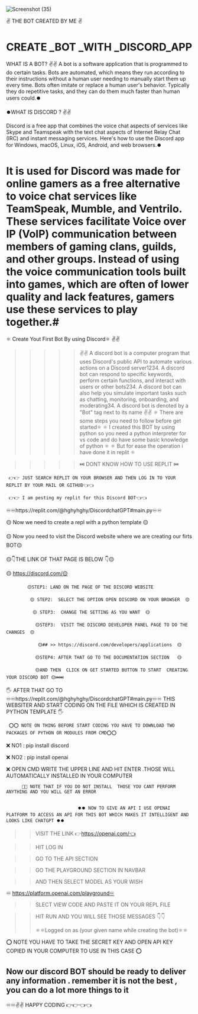 

![Screenshot (35)](https://github.com/hghyhghy/Discord-BOT_subhamGPT-by-using-_Python/assets/140393712/cabf61de-02e5-4451-a7d6-e57d07ba9f95)

✌️ THE BOT CREATED BY ME ✌️

# CREATE _BOT _WITH _DISCORD_APP

WHAT IS A BOT? ✌️✌️
A bot is a software application that is programmed to do certain tasks. Bots are automated, which means they run according to their instructions without a human user needing to manually start them up every time. Bots often imitate or replace a human user's behavior. Typically they do repetitive tasks, and they can do them much faster than human users could.⏺️

⏺️WHAT IS DISCORD ?  ✌️✌️

Discord is a free app that combines the voice chat aspects of services like Skype and Teamspeak with the text chat aspects of Internet Relay Chat (IRC) and instant messaging services. Here's how to use the Discord app for Windows, macOS, Linux, iOS, Android, and web browsers.⏺️

# It is used for Discord was made for online gamers as a free alternative to voice chat services like TeamSpeak, Mumble, and Ventrilo. These services facilitate Voice over IP (VoIP) communication between members of gaming clans, guilds, and other groups. Instead of using the voice communication tools built into games, which are often of lower quality and lack features, gamers use these services to play together.#

⚛️ Create Yout First Bot By using Discord⚛️  ✌️✌️

  >>>>>  ✌️✌️  A discord bot is a computer program that uses Discord's public API to automate various actions on a Discord server1234. A discord bot can respond to specific keywords, perform certain functions, and interact with users or other bots234. A discord bot can also help you simulate important tasks such as chatting, monitoring, onboarding, and moderating34. A discord bot is denoted by a "Bot" tag next to its name ✌️✌️
>  >>>> ⚛️  There are some steps you need to follow before get started⚛️
>  >>>> ⚛️  I created this BOT by using python so you need a python interpreter for vs code and do have some basic knowledge of python ⚛️
>  >>>> ⚛️  But for ease the operation i have done it in replit ⚛️

>  >>>>
>  >>>> ⏭️  DONT KNOW HOW TO USE REPLIT  ⏮️

     👉👉 JUST SEARCH REPLIT ON YOUR BROWSER AND THEN LOG IN TO YOUR REPLIT BY YOUR MAIL OR GITHUB👈👈

     👉👉 I am pesting my replit for this Discord BOT👈👈

                                
                                
♾️♾️https://replit.com/@hghyhghy/DiscordchatGPT#main.py♾️♾️

🟡 Now we need to create  a repl with a python template 🟡

🟡 Now  you need to visit the Discord website where we are creating our firts BOT🟡

🟡👇THE LINK OF THAT PAGE IS BELOW 👇🟡

🟡 https://discord.com/🟡

            🟡STEP1: LAND ON THE PAGE OF THE DISCORD WEBSITE 
            
             🟡 STEP2:  SELECT THE OPTION OPEN DISCORD ON YOUR BROWSER  🟡
              
              🟡 STEP3:  CHANGE THE SETTING AS YOU WANT  🟡
              
               🟡STEP3:  VISIT THE DISCORD DEVELOPER PANEL PAGE TO DO THE CHANGES  🟡
               
                🟡## >> https://discord.com/developers/applications  🟡
               
               🟡STEP4: AFTER THAT GO TO THE DOCUMENTATION SECTION   🟡
              
               🟡AND THEN  CLICK ON GET STARTED BUTTON TO START  CREATING YOUR DISCORD BOT 🟡⏮️⏭️

🖐️ AFTER THAT GO TO  ♾️♾️https://replit.com/@hghyhghy/DiscordchatGPT#main.py♾️♾️ THIS WEBSITER AND  START CODING ON THE FILE WHICH IS CREATED IN PYTHON TEMPLATE  🖐️                

     ⭕⭕ NOTE ON THING BEFORE START CODING YOU HAVE TO DOWNLOAD TWO PACKAGES OF PYTHON OR MODULES FROM CMD⭕⭕
     
❌ NO1 : pip install discord

❌ NO2 : pip install  openai

❌ OPEN CMD  WRITE THE UPPER LINE AND HIT ENTER .THOSE WILL AUTOMATICALLY INSTALLED IN YOUR COMPUTER 

          🚫🚫 NOTE THAT IF YOU DO NOT INSTALL  THOSE YOU CANT PERFORM ANYTHING AND YOU WILL GET AN ERROR

                                             
                               ⏺️⏺️ NOW TO GIVE AN API I USE OPENAI PLATFORM TO ACCESS AN API FOR THIS BOT WHICH MAKES IT INTELLIGENT AND LOOKS LIKE CHATGPT ⏺️⏺️

>>VISIT THE LINK 👉https://openai.com/👈

>> HIT LOG IN 

>> GO TO THE API SECTION 

>> GO THE PLAYGROUND SECTION IN NAVBAR

>>AND THEN SELECT MODEL AS YOUR WISH 

♾️ https://platform.openai.com/playground♾️

>> SLECT VIEW CODE AND PASTE IT ON YOUR REPL FILE 

>> HIT RUN AND YOU WILL SEE THOSE MESSAGES 👇👇
>>
>> ⚛️⚛️Logged on as (your given name while creating the bot)⚛️⚛️
>>


⭕ NOTE YOU HAVE TO TAKE THE SECRET KEY AND OPEN API KEY COPIED IN  YOUR COMPUTER TO USE IN THIS CASE ⭕

## Now our discord BOT should be ready to deliver any information  . remember it is not the best , you can do a lot more things to it 






          

♾️♾️✌️✌️ HAPPY CODING 👉👉👈👈
